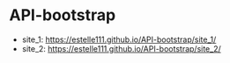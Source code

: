 # API-bootstrap
* site_1: https://estelle111.github.io/API-bootstrap/site_1/
* site_2: https://estelle111.github.io/API-bootstrap/site_2/
